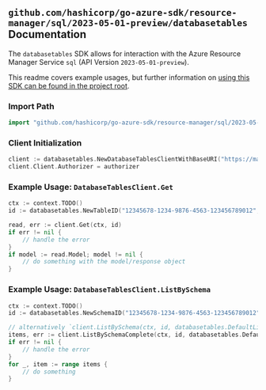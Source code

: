 
## `github.com/hashicorp/go-azure-sdk/resource-manager/sql/2023-05-01-preview/databasetables` Documentation

The `databasetables` SDK allows for interaction with the Azure Resource Manager Service `sql` (API Version `2023-05-01-preview`).

This readme covers example usages, but further information on [using this SDK can be found in the project root](https://github.com/hashicorp/go-azure-sdk/tree/main/docs).

### Import Path

```go
import "github.com/hashicorp/go-azure-sdk/resource-manager/sql/2023-05-01-preview/databasetables"
```


### Client Initialization

```go
client := databasetables.NewDatabaseTablesClientWithBaseURI("https://management.azure.com")
client.Client.Authorizer = authorizer
```


### Example Usage: `DatabaseTablesClient.Get`

```go
ctx := context.TODO()
id := databasetables.NewTableID("12345678-1234-9876-4563-123456789012", "example-resource-group", "serverValue", "databaseValue", "schemaValue", "tableValue")

read, err := client.Get(ctx, id)
if err != nil {
	// handle the error
}
if model := read.Model; model != nil {
	// do something with the model/response object
}
```


### Example Usage: `DatabaseTablesClient.ListBySchema`

```go
ctx := context.TODO()
id := databasetables.NewSchemaID("12345678-1234-9876-4563-123456789012", "example-resource-group", "serverValue", "databaseValue", "schemaValue")

// alternatively `client.ListBySchema(ctx, id, databasetables.DefaultListBySchemaOperationOptions())` can be used to do batched pagination
items, err := client.ListBySchemaComplete(ctx, id, databasetables.DefaultListBySchemaOperationOptions())
if err != nil {
	// handle the error
}
for _, item := range items {
	// do something
}
```
